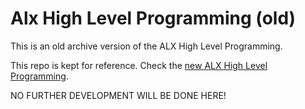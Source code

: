 # Alx High Level Programming (old)

This is an old archive version of the ALX High Level Programming.

This repo is kept for reference.
Check the [new ALX High Level Programming](https://github.com/gekkowrld/alx-higher_level_programming).

NO FURTHER DEVELOPMENT WILL BE DONE HERE!

